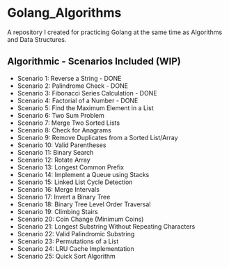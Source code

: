 # Golang_Algorithms
A repository I created for practicing Golang at the same time as Algorithms and Data Structures.

## Algorithmic - Scenarios Included (WIP)

- Scenario 1: Reverse a String - DONE
- Scenario 2: Palindrome Check - DONE
- Scenario 3: Fibonacci Series Calculation - DONE
- Scenario 4: Factorial of a Number - DONE
- Scenario 5: Find the Maximum Element in a List
- Scenario 6: Two Sum Problem
- Scenario 7: Merge Two Sorted Lists
- Scenario 8: Check for Anagrams
- Scenario 9: Remove Duplicates from a Sorted List/Array
- Scenario 10: Valid Parentheses
- Scenario 11: Binary Search
- Scenario 12: Rotate Array
- Scenario 13: Longest Common Prefix
- Scenario 14: Implement a Queue using Stacks
- Scenario 15: Linked List Cycle Detection
- Scenario 16: Merge Intervals
- Scenario 17: Invert a Binary Tree
- Scenario 18: Binary Tree Level Order Traversal
- Scenario 19: Climbing Stairs
- Scenario 20: Coin Change (Minimum Coins)
- Scenario 21: Longest Substring Without Repeating Characters
- Scenario 22: Valid Palindromic Substring
- Scenario 23: Permutations of a List
- Scenario 24: LRU Cache Implementation
- Scenario 25: Quick Sort Algorithm
